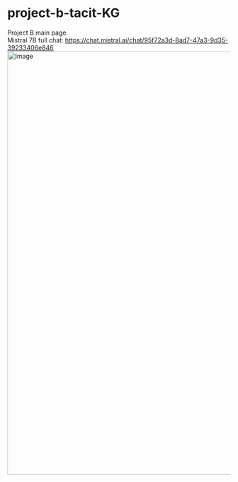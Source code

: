 # project-b-tacit-KG 
Project B main page. <br/>
Mistral 7B full chat: https://chat.mistral.ai/chat/95f72a3d-8ad7-47a3-9d35-39233406e846 <br/>
<img width="1920" height="957" alt="image" src="https://github.com/user-attachments/assets/2c35c8e9-b50f-4863-ac8a-ed37d3a61a66" />

